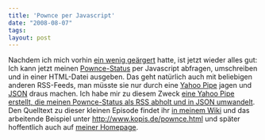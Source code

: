 ```yaml
---
title: 'Pownce per Javascript'
date: "2008-08-07"
tags: 
layout: post
---
```

<p>Nachdem ich mich vorhin <a href="http://kopis.wordpress.com/2008/08/06/xmlhttprequest-in-javascript-nur-auf-einer-domain/">ein wenig ge&auml;rgert</a> hatte, ist jetzt wieder alles gut:  Ich kann jetzt meinen <a href="http://pownce.com/Mysinge">Pownce-Status</a> per Javascript abfragen, umschreiben und in einer HTML-Datei ausgeben. Das geht nat&uuml;rlich auch mit beliebigen anderen RSS-Feeds, man m&uuml;sste sie nur durch eine <a href="http://pipes.yahoo.com">Yahoo Pipe</a> jagen und <a href="http://www.json.org/">JSON</a> draus machen. Ich habe mir zu diesem Zweck <a href="http://pipes.yahoo.com/pipes/pipe.info?_id=6GxNf9xj3RG2Zhfi4mZpYg">eine Yahoo Pipe erstellt, die meinen Pownce-Status als RSS abholt und in JSON umwandelt</a>.  Den Quelltext zu dieser kleinen Episode findet ihr <a href="http://wikihost.org/wikis/kopis/wiki/prog:showpownce">in meinem Wiki</a> und das arbeitende Beispiel unter <a href="http://www.kopis.de/pownce.html">http://www.kopis.de/pownce.html</a> und sp&auml;ter hoffentlich auch auf <a href="http://www.kopis.de/">meiner Homepage</a>.</p>
